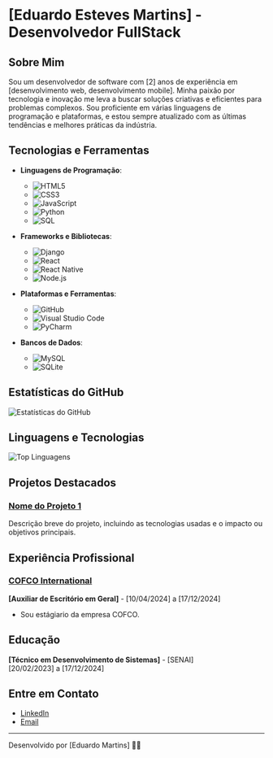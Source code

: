 # [Eduardo Esteves Martins] - Desenvolvedor FullStack

## Sobre Mim

Sou um desenvolvedor de software com [2] anos de experiência em [desenvolvimento web, desenvolvimento mobile]. Minha paixão por tecnologia e inovação me leva a buscar soluções criativas e eficientes para problemas complexos. Sou proficiente em várias linguagens de programação e plataformas, e estou sempre atualizado com as últimas tendências e melhores práticas da indústria.


## Tecnologias e Ferramentas

- **Linguagens de Programação**:
  - ![HTML5](https://img.shields.io/badge/-HTML5-E34F26?style=for-the-badge&logo=html5&logoColor=white)
  - ![CSS3](https://img.shields.io/badge/-CSS3-1572B6?style=for-the-badge&logo=css3&logoColor=white)
  - ![JavaScript](https://img.shields.io/badge/-JavaScript-F7DF1E?style=for-the-badge&logo=javascript&logoColor=black)
  - ![Python](https://img.shields.io/badge/-Python-3776AB?style=for-the-badge&logo=python&logoColor=white)
  - ![SQL](https://img.shields.io/badge/-SQL-003B57?style=for-the-badge&logo=sqlite&logoColor=white)

- **Frameworks e Bibliotecas**:
  - ![Django](https://img.shields.io/badge/-Django-092E20?style=for-the-badge&logo=django&logoColor=white)
  - ![React](https://img.shields.io/badge/-React-61DAFB?style=for-the-badge&logo=react&logoColor=black)
  - ![React Native](https://img.shields.io/badge/-React%20Native-61DAFB?style=for-the-badge&logo=react&logoColor=black)
  - ![Node.js](https://img.shields.io/badge/-Node.js-339933?style=for-the-badge&logo=node.js&logoColor=white)

- **Plataformas e Ferramentas**:
  - ![GitHub](https://img.shields.io/badge/-GitHub-181717?style=for-the-badge&logo=github&logoColor=white)
  - ![Visual Studio Code](https://img.shields.io/badge/-Visual%20Studio%20Code-007ACC?style=for-the-badge&logo=visual-studio-code&logoColor=white)
  - ![PyCharm](https://img.shields.io/badge/-PyCharm-000000?style=for-the-badge&logo=pycharm&logoColor=white)

- **Bancos de Dados**:
  - ![MySQL](https://img.shields.io/badge/-MySQL-4479A1?style=for-the-badge&logo=mysql&logoColor=white)
  - ![SQLite](https://img.shields.io/badge/-SQLite-003B57?style=for-the-badge&logo=sqlite&logoColor=white)
## Estatísticas do GitHub

![Estatísticas do GitHub](https://github-readme-stats.vercel.app/api?username=duMartinss&show_icons=true&hide_title=true&count_private=true&include_all_commits=true&hide=prs&theme=dark)

## Linguagens e Tecnologias

![Top Linguagens](https://github-readme-stats.vercel.app/api/top-langs/?username=duMartinss&layout=compact&theme=dark)

## Projetos Destacados

### [Nome do Projeto 1](link-do-projeto)
Descrição breve do projeto, incluindo as tecnologias usadas e o impacto ou objetivos principais.


## Experiência Profissional

### [COFCO International](https://br.cofcointernational.com/)
**[Auxiliar de Escritório em Geral]** - [10/04/2024] a [17/12/2024]

- Sou estágiario da empresa COFCO.

## Educação

**[Técnico em Desenvolvimento de Sistemas]** - [SENAI]  
[20/02/2023] a [17/12/2024]


## Entre em Contato

- [LinkedIn](https://www.linkedin.com/in/duMartinss/)
- [Email](mailto:duduestevesmartins@gmail.com)

---

Desenvolvido por [Eduardo Martins] 🧑‍💻
